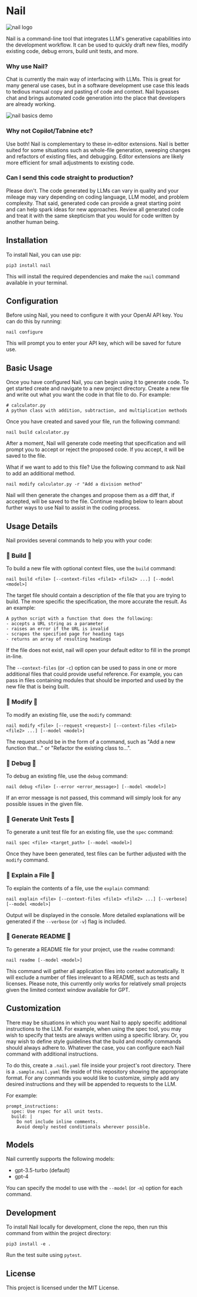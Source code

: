 # Nail

![nail logo](https://user-images.githubusercontent.com/10245964/233905871-c1947748-a7dc-4514-a01d-2e0c9446cca9.png)

Nail is a command-line tool that integrates LLM's generative capabilities into the development workflow. It can be used to quickly draft new files, modify existing code, debug errors, build unit tests, and more.

### Why use Nail?

Chat is currently the main way of interfacing with LLMs. This is great for many general use cases, but in a software development use case this leads to tedious manual copy and pasting of code and context. Nail bypasses chat and brings automated code generation into the place that developers are already working.

![nail basics demo](https://user-images.githubusercontent.com/10245964/234179828-c84ad757-3392-4df6-b6be-147ff337405b.gif)

### Why not Copilot/Tabnine etc?

Use both! Nail is complementary to these in-editor extensions. Nail is better suited for some situations such as whole-file generation, sweeping changes and refactors of existing files, and debugging. Editor extensions are likely more efficient for small adjustments to existing code.

### Can I send this code straight to production?

Please don't. The code generated by LLMs can vary in quality and your mileage may vary depending on coding language, LLM model, and problem complexity. That said, generated code can provide a great starting point and can help spark ideas for new approaches. Review all generated code and treat it with the same skepticism that you would for code written by another human being.

## Installation

To install Nail, you can use pip:

```
pip3 install nail
```

This will install the required dependencies and make the `nail` command available in your terminal.

## Configuration

Before using Nail, you need to configure it with your OpenAI API key. You can do this by running:

```
nail configure
```

This will prompt you to enter your API key, which will be saved for future use.

## Basic Usage

Once you have configured Nail, you can begin using it to generate code. To get started create and navigate to a new project directory. Create a new file and write out what you want the code in that file to do. For example:

```
# calculator.py
A python class with addition, subtraction, and multiplication methods
```

Once you have created and saved your file, run the following command:

```
nail build calculator.py
```

After a moment, Nail will generate code meeting that specification and will prompt you to accept or reject the proposed code. If you accept, it will be saved to the file.

What if we want to add to this file? Use the following command to ask Nail to add an additional method.

```
nail modify calculator.py -r "Add a division method"
```

Nail will then generate the changes and propose them as a diff that, if accepted, will be saved to the file. Continue reading below to learn about further ways to use Nail to assist in the coding process.

## Usage Details

Nail provides several commands to help you with your code:

### 🔨 Build 🔨

To build a new file with optional context files, use the `build` command:

```
nail build <file> [--context-files <file1> <file2> ...] [--model <model>]
```

The target file should contain a description of the file that you are trying to build. The more specific the specification, the more accurate the result. As an example:

```
A python script with a function that does the following:
- accepts a URL string as a parameter
- raises an error if the URL is invalid
- scrapes the specified page for heading tags
- returns an array of resulting headings
```

If the file does not exist, nail will open your default editor to fill in the prompt in-line.

The `--context-files` (or `-c`) option can be used to pass in one or more additional files that could provide useful reference. For example, you can pass in files containing modules that should be imported and used by the new file that is being built.

### 🔧 Modify 🔧

To modify an existing file, use the `modify` command:

```
nail modify <file> [--request <request>] [--context-files <file1> <file2> ...] [--model <model>]
```

The request should be in the form of a command, such as "Add a new function that..." or "Refactor the existing class to...".

### 🐛 Debug 🐛

To debug an existing file, use the `debug` command:

```
nail debug <file> [--error <error_message>] [--model <model>]
```

If an error message is not passed, this command will simply look for any possible issues in the given file.

### 🧪 Generate Unit Tests 🧪

To generate a unit test file for an existing file, use the `spec` command:

```
nail spec <file> <target_path> [--model <model>]
```

Once they have been generated, test files can be further adjusted with the `modify` command.

### 🧐 Explain a File 🧐

To explain the contents of a file, use the `explain` command:

```
nail explain <file> [--context-files <file1> <file2> ...] [--verbose] [--model <model>]
```

Output will be displayed in the console. More detailed explanations will be generated if the `--verbose` (or `-v`) flag is included.

### 📖 Generate README 📖

To generate a README file for your project, use the `readme` command:

```
nail readme [--model <model>]
```

This command will gather all application files into context automatically. It will exclude a number of files irrelevant to a README, such as tests and licenses. Please note, this currently only works for relatively small projects given the limited context window available for GPT.

## Customization

There may be situations in which you want Nail to apply specific additional instructions to the LLM. For example, when using the spec tool, you may wish to specify that tests are always written using a specific library. Or, you may wish to define style guidelines that the build and modify commands should always adhere to. Whatever the case, you can configure each Nail command with additional instructions.

To do this, create a `.nail.yaml` file inside your project's root directory. There is a `.sample.nail.yaml` file inside of this repository showing the appropriate format. For any commands you would like to customize, simply add any desired instructions and they will be appended to requests to the LLM.

For example:

```
prompt_instructions:
  spec: Use rspec for all unit tests.
  build: |
    Do not include inline comments.
    Avoid deeply nested conditionals wherever possible.
```

## Models

Nail currently supports the following models:

- gpt-3.5-turbo (default)
- gpt-4

You can specify the model to use with the `--model` (or `-m`) option for each command.

## Development

To install Nail locally for development, clone the repo, then run this command from within the project directory:

```
pip3 install -e .
```

Run the test suite using `pytest`.

## License

This project is licensed under the MIT License.
